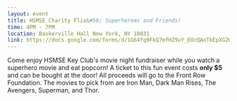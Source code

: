 ```yaml
---
layout: event
title: HSMSE Charity Flix&#58; Superheroes and Friends!
time: 4PM - 7PM
location: Baskerville Hall New York, NY 10031
link: https://docs.google.com/forms/d/1G64fq9FkQ7mfHZ9uY_EOcQAoTkEpXG2QmploEnbsYjY
---
```

Come enjoy HSMSE Key Club's movie night fundraiser while you watch a superhero movie and eat popcorn! A ticket to this fun event costs **only $5** and can be bought at the door! All proceeds will go to the Front Row Foundation. The movies to pick from are Iron Man, Dark Man Rises, The Avengers, Superman, and Thor.
